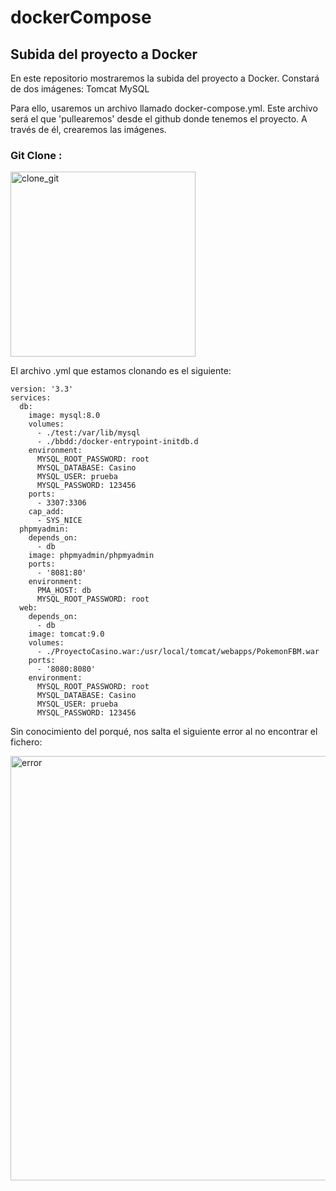 # dockerCompose
## Subida del proyecto a Docker

En este repositorio mostraremos la subida del proyecto a Docker. Constará de dos imágenes:
Tomcat
MySQL

Para ello, usaremos un archivo llamado docker-compose.yml. Este archivo será el que 'pullearemos' desde el github donde tenemos el proyecto. A través de él, crearemos las imágenes.

### Git Clone :

<img width="296" alt="clone_git" src="https://user-images.githubusercontent.com/91744554/172452841-5961a98c-f9d9-454c-8a64-c118c30b34c8.png">

El archivo .yml que estamos clonando es el siguiente: 
```
version: '3.3'
services:
  db:
    image: mysql:8.0
    volumes:
      - ./test:/var/lib/mysql
      - ./bbdd:/docker-entrypoint-initdb.d
    environment:
      MYSQL_ROOT_PASSWORD: root
      MYSQL_DATABASE: Casino
      MYSQL_USER: prueba
      MYSQL_PASSWORD: 123456
    ports:
      - 3307:3306
    cap_add:
      - SYS_NICE
  phpmyadmin:
    depends_on:
      - db
    image: phpmyadmin/phpmyadmin
    ports:
      - '8081:80'
    environment:
      PMA_HOST: db
      MYSQL_ROOT_PASSWORD: root
  web:
    depends_on:
      - db
    image: tomcat:9.0
    volumes:
      - ./ProyectoCasino.war:/usr/local/tomcat/webapps/PokemonFBM.war
    ports:
      - '8080:8080'
    environment:
      MYSQL_ROOT_PASSWORD: root
      MYSQL_DATABASE: Casino
      MYSQL_USER: prueba
      MYSQL_PASSWORD: 123456
 ```
      
Sin conocimiento del porqué, nos salta el siguiente error al no encontrar el fichero: 

<img width="679" alt="error" src="https://user-images.githubusercontent.com/91744554/172452898-8614e0d9-d696-4230-99a8-5004d2949c31.png">


